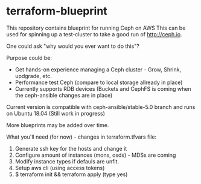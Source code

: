 # terraform-blueprint

This repository contains blueprint for running Ceph on AWS
This can be used for spinning up a test-cluster to take a good 
run of http://ceph.io. 

One could ask "why would you ever want to do this"? 

Purpose could be:

* Get hands-on experience managing a Ceph cluster - Grow, Shrink, updgrade, etc. 
* Performance test Ceph (compare to local storage allready in place) 
* Currently supports RDB devices (Buckets and CephFS is coming when the ceph-ansible changes are in place)

Current version is compatible with ceph-ansible/stable-5.0 branch and runs on Ubuntu 18.04 
(Still work in progress) 

More blueprints may be added over time. 

What you'll need (for now) - changes in terraform.tfvars file: 

1. Generate ssh key for the hosts and change it
2. Configure amount of instances (mons, osds) - MDSs are coming
3. Modify instance types if defauls are unfit. 
4. Setup aws cli (using access tokens)
5. $ terraform init && terraform apply (type yes) 




